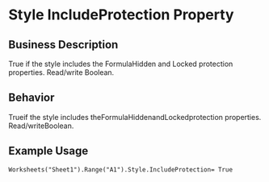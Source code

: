 # Style IncludeProtection Property

## Business Description
True if the style includes the FormulaHidden and Locked protection properties. Read/write Boolean.

## Behavior
Trueif the style includes theFormulaHiddenandLockedprotection properties. Read/writeBoolean.

## Example Usage
```vba
Worksheets("Sheet1").Range("A1").Style.IncludeProtection= True
```